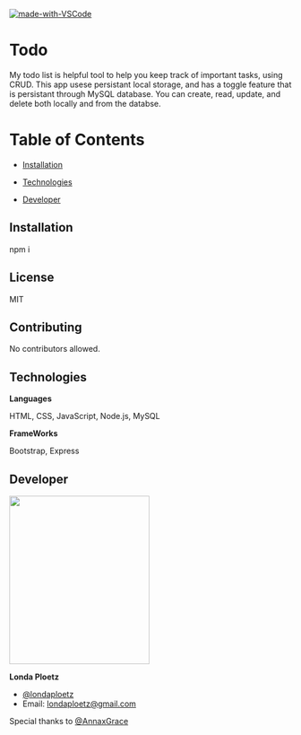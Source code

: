 

[![made-with-VSCode](https://img.shields.io/badge/Made%20with-VSCode-1f425f.svg)](https://code.visualstudio.com/)
# Todo

My todo list is helpful tool to help you keep track of important tasks, using CRUD. This app usese persistant local storage, and has a toggle feature that is persistant through MySQL database. You can create, read, update, and delete both locally and from the databse.  

# Table of Contents 

* [Installation](#installation)

* [Technologies](#technologies)

* [Developer](#developer)




## Installation 
npm i


## License
MIT
## Contributing
No contributors allowed.


## Technologies  

 **Languages**

HTML, CSS, JavaScript, Node.js, MySQL

**FrameWorks**

Bootstrap, Express


## Developer  

<img src="https://user-images.githubusercontent.com/117487226/213274560-ca5248f0-55d9-4dd4-8433-225e14f01d8f.jpg" width="250" height="300"> 

**Londa Ploetz**

- [@londaploetz](https://www.github.com/londaploetz)
- Email: londaploetz@gmail.com

Special thanks to [@AnnaxGrace](https://www.github.com/AnnaxGrace)




